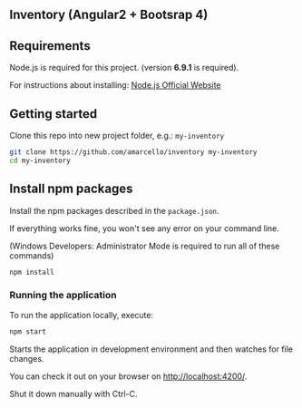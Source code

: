 ## Inventory (Angular2 + Bootsrap 4)

## Requirements
Node.js is required for this project. (version **6.9.1** is required).

For instructions about installing: [Node.js Official Website](https://nodejs.org/en/)

## Getting started
Clone this repo into new project folder, e.g.: `my-inventory`

```bash
git clone https://github.com/amarcello/inventory my-inventory
cd my-inventory
```

## Install npm packages
Install the npm packages described in the `package.json`.

If everything works fine, you won't see any error on your command line.

(Windows Developers: Administrator Mode is required to run all of these commands)

```bash
npm install
```

### Running the application
To run the application locally, execute:

```sh
npm start
```

Starts the application in development environment and then watches for file changes.

You can check it out on your browser on [http://localhost:4200/](http://localhost:4200/).

Shut it down manually with Ctrl-C.
